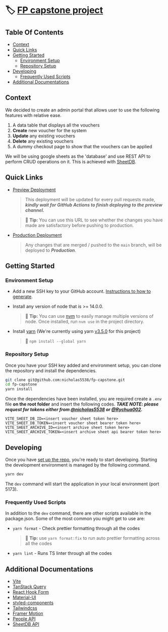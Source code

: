 # 🏷️ [FP capstone project](https://foodpanda-capstone.vercel.app/ 'Production website')

## Table Of Contents

- [Context](#context)
- [Quick Links](#quick-links)
- [Getting Started](#getting-started)
  - [Environment Setup](#environment-setup)
  - [Repository Setup](#repository-setup)
- [Developing](#developing)
  - [Frequently Used Scripts](#frequently-used-scripts)
- [Additional Documentations](#additional-documentations)

## Context

We decided to create an admin portal that allows user to use the following features with relative ease.

1. A data table that displays all the vouchers
2. **Create** new voucher for the system
3. **Update** any existing vouchers
4. **Delete** any existing vouchers
5. A dummy checkout page to show that the vouchers can be applied

We will be using google sheets as the 'database' and use REST API to perform CRUD operations on it. This is achieved with [SheetDB](https://sheetdb.io/ 'SheetDB documentation').

## Quick Links

- [Preview Deployment](https://foodpanda-capstone-nicholas5538.vercel.app/ 'Preview deployment URL')

  > This deployment will be updated for every pull requests made, **_kindly wait for GitHub Actions to finish deploying to the preview channel._**

  > 💁 **Tip:** You can use this URL to see whether the changes you have made are satisfactory before pushing to production.

- [Production Deployment](https://foodpanda-capstone.vercel.app/ 'Production deployment URL')

  > Any changes that are merged / pushed to the `main` branch, will be deployed to **_Production_**.

## Getting Started

### Environment Setup

- Add a new SSH key to your GitHub account. [Instructions to how to generate](https://docs.github.com/en/authentication/connecting-to-github-with-ssh/adding-a-new-ssh-key-to-your-github-account 'Generate SSH key').

- Install any version of node that is >= 14.0.0.

  > 💁 **Tip:** You can use [nvm](https://github.com/nvm-sh/nvm 'nvm repo') to easily manage multiple versions of node. Once installed, run `nvm use` in the project directory.

- Install [yarn](https://classic.yarnpkg.com/lang/en/docs/install/#mac-stable) (We're currently using yarn [v3.5.0](https://github.com/nicholas5538/fp-capstone/blob/main/.yarn/releases/yarn-3.5.0.cjs) for this project)

  > 💁 `npm install --global yarn`

### Repository Setup

Once you have your SSH key added and environment setup, you can clone the repository and install the dependencies.

```zsh
git clone git@github.com:nicholas5538/fp-capstone.git
cd fp-capstone
yarn install
```

Once the dependencies have been installed, you are required create a `.env` file **on the root folder** and insert the following codes.
**_TAKE NOTE: please request for tokens either from [@nicholas5538](https://github.com/nicholas5538 'nicholas5538 profile') or [@Rychua002](https://github.com/Rychua002 'Rychua002 profile')._**

```
VITE_SHEET_DB_ID=<insert voucher sheet token here>
VITE_SHEET_DB_TOKEN=<insert voucher sheet bearer token here>
VITE_SHEET_ARCHIVE_ID=<insert archive sheet token here>
VITE_SHEET_ARCHIVE_TOKEN=<insert archive sheet api bearer token here>
```

## Developing

Once you have [set up the repo](#repository-setup), you're ready to start developing. Starting the development environment is managed by the following command.

```sh
yarn dev
```

The `dev` command will start the application in your local environment (port 5173).

### Frequently Used Scripts

In addition to the `dev` command, there are other scripts available in the package.json. Some of the most common you might get to use are:

- `yarn format` - Check prettier formatting through all the codes

  > 💁 **Tip:** use `yarn format:fix` to run auto prettier formatting across all the codes

- `yarn lint` - Runs TS linter through all the codes

## Additional Documentations

- [Vite](https://vitejs.dev/guide/ 'Vite documentation')
- [TanStack Query](https://tanstack.com/query/latest/docs/react/overview 'TanStack Query documentation')
- [React Hook Form](https://react-hook-form.com/get-started/ 'React Hook Form documentation')
- [Material-UI](https://mui.com/ 'MUI documentation')
- [styled-components](https://styled-components.com/docs 'styled-components documentation')
- [Tailwindcss](https://tailwindcss.com/docs/installation 'Tailwindcss styling documentation')
- [Framer Motion](https://www.framer.com/motion/ 'Framer Motion animation')
- [People API](https://developers.google.com/people 'People API documentation')
- [SheetDB API](https://sheetdb.io/ 'SheetDB documentation')

